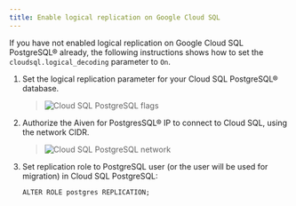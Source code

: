 ```yaml
---
title: Enable logical replication on Google Cloud SQL
---
```


If you have not enabled logical replication on Google Cloud SQL
PostgreSQL® already, the following instructions shows how to set the
`cloudsql.logical_decoding` parameter to `On`.

1.  Set the logical replication parameter for your Cloud SQL PostgreSQL®
    database.

    > ![Cloud SQL PostgreSQL flags](/images/products/postgresql/migrate-cloudsql-flags.png)

2.  Authorize the Aiven for PostgresSQL® IP to connect to Cloud SQL,
    using the network CIDR.

    > ![Cloud SQL PostgreSQL network](/images/products/postgresql/migrate-cloudsql-network.png)

3.  Set replication role to PostgreSQL user (or the user will be used
    for migration) in Cloud SQL PostgreSQL:

    ``` 
    ALTER ROLE postgres REPLICATION;
    ```
